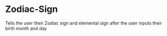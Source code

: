 # Zodiac-Sign
Tells the user their Zodiac sign and elemental sign after the user inputs their birth month and day
